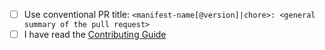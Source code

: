 <!-- Provide a general summary of your changes in the title above -->

<!--
  By opening this PR you confirm that you have searched for similar issues/PRs here already.
  Failing to do so will most likely result in closing of this PR without any explanation.
  It is also mandatory to open a relevant issue (either Package Request or Bug Report) for
  discussion with the maintainers, before creating any new PR.
  Read the contributing guide first to save both your and our time.

  Automatic code review is supported but disabled by default in this repository.
  You may trigger AI code review by requesting `Copilot` from the Reviewers menu,
  or by commenting `@coderabbitai review`.
-->

<!--
Closes #XXXX
or
Relates to #XXXX
-->

- [ ] Use conventional PR title: `<manifest-name[@version]|chore>: <general summary of the pull request>`
- [ ] I have read the [Contributing Guide](https://github.com/ScoopInstaller/.github/blob/main/.github/CONTRIBUTING.md) <!-- where the first check box is documented, in case you don't read. -->
